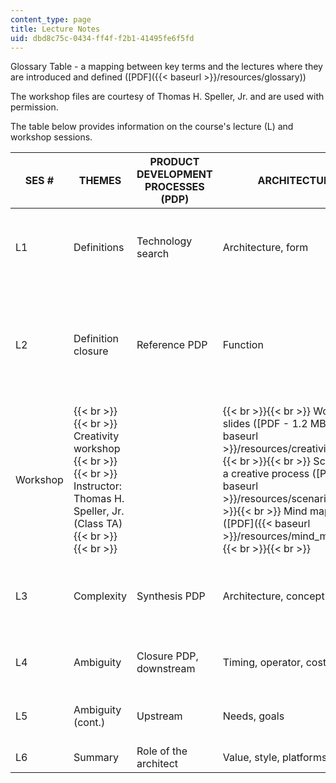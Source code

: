 ```yaml
---
content_type: page
title: Lecture Notes
uid: dbd8c75c-0434-ff4f-f2b1-41495fe6f5fd
---
```


Glossary Table - a mapping between key terms and the lectures where they are introduced and defined ([PDF]({{< baseurl >}}/resources/glossary))

The workshop files are courtesy of Thomas H. Speller, Jr. and are used with permission.

The table below provides information on the course's lecture (L) and workshop sessions.

| SES # | THEMES | PRODUCT DEVELOPMENT PROCESSES (PDP) | ARCHITECTURES | EXAMPLES | LECTURE NOTES |
| --- | --- | --- | --- | --- | --- |
| L1 | Definitions | Technology search | Architecture, form | House, bridge, camera, instruction, SW, amp, whistle | ([PDF - 2.9 MB]({{< baseurl >}}/resources/lec1)) |
| L2 | Definition closure | Reference PDP | Function | Whistle, SW Op amp |  {{< br >}}{{< br >}} ([PDF - 1.4 MB]({{< baseurl >}}/resources/lec2)) {{< br >}}{{< br >}} Tutorial on object process modeling ([PDF]({{< baseurl >}}/resources/lec2_opm)) {{< br >}}{{< br >}}  |
| Workshop |  {{< br >}}{{< br >}} Creativity workshop {{< br >}}{{< br >}} Instructor: Thomas H. Speller, Jr. (Class TA) {{< br >}}{{< br >}}  | &nbsp; |  {{< br >}}{{< br >}} Workshop slides ([PDF - 1.2 MB]({{< baseurl >}}/resources/creativity_wkshp)) {{< br >}}{{< br >}} Scenarios as a creative process ([PDF]({{< baseurl >}}/resources/scenarios)) {{< br >}}{{< br >}} Mind mapping ([PDF]({{< baseurl >}}/resources/mind_mapping)) {{< br >}}{{< br >}}  |
| L3 | Complexity | Synthesis PDP | Architecture, concept | Whistle, SW, skateboard, services, network, refrigerator | ([PDF - 1.2 MB]({{< baseurl >}}/resources/lec3)) |
| L4 | Ambiguity | Closure PDP, downstream | Timing, operator, cost | Skateboard, services, network, refrigerator | ([PDF]({{< baseurl >}}/resources/lec4)) |
| L5 | Ambiguity (cont.) | Upstream | Needs, goals | Skateboard, services, network, refrigerator | ([PDF]({{< baseurl >}}/resources/lec5)) |
| L6 | Summary | Role of the architect | Value, style, platforms | SDM | ([PDF]({{< baseurl >}}/resources/lec6))
